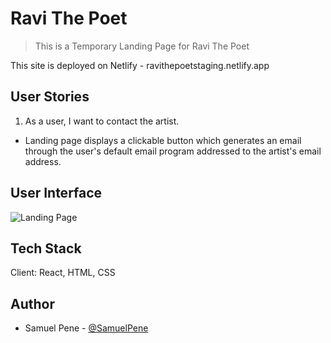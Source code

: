# Ravi The Poet

> This is a Temporary Landing Page for Ravi The Poet

This site is deployed on Netlify - ravithepoetstaging.netlify.app

## User Stories

1. As a user, I want to contact the artist.

- Landing page displays a clickable button which generates an email through the user's default email program addressed to the artist's email address.

## User Interface

![Landing Page](https://github.com/SamuelPene/ravithepoet/src/Assets/RTPHomePage.jpg "Landing Page")

## Tech Stack

Client: React, HTML, CSS

## Author

- Samuel Pene - [@SamuelPene](https://github.com/SamuelPene/)
